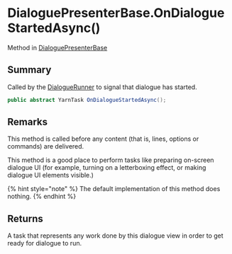 # DialoguePresenterBase.OnDialogueStartedAsync()

Method in [DialoguePresenterBase](/docs/api/csharp/yarn.unity.dialoguepresenterbase.md)

## Summary

Called by the  <a href="yarn.unity.dialoguerunner.md">DialogueRunner</a>  to signal that
dialogue has started.

```csharp
public abstract YarnTask OnDialogueStartedAsync();
```

## Remarks

<p>This method is called before any content (that is, lines,
options or commands) are delivered.</p> <p>This method is a good place to perform tasks like preparing
on-screen dialogue UI (for example, turning on a letterboxing
effect, or making dialogue UI elements visible.)
</p> <p>
{% hint style="note" %}
The default implementation of this method does
nothing.
{% endhint %}
</p>

## Returns

A task that represents any work done by this dialogue view in order to get ready for dialogue to run.

